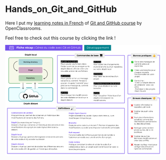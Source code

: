 # Hands_on_Git_and_GitHub

Here I put my [learning notes in French](Git.md) of [Git and GitHub course](https://openclassrooms.com/fr/courses/7162856-gerez-du-code-avec-git-et-github) by OpenClassrooms. 

Feel free to check out this course by clicking the link !

![Git recap](images/git_recap.png)

